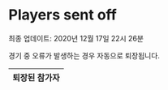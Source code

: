 # Players sent off
최종 업데이트: 2020년 12월 17일 22시 26분


경기 중 오류가 발생하는 경우 자동으로 퇴장됩니다.


| 퇴장된 참가자 |
|:---:|
